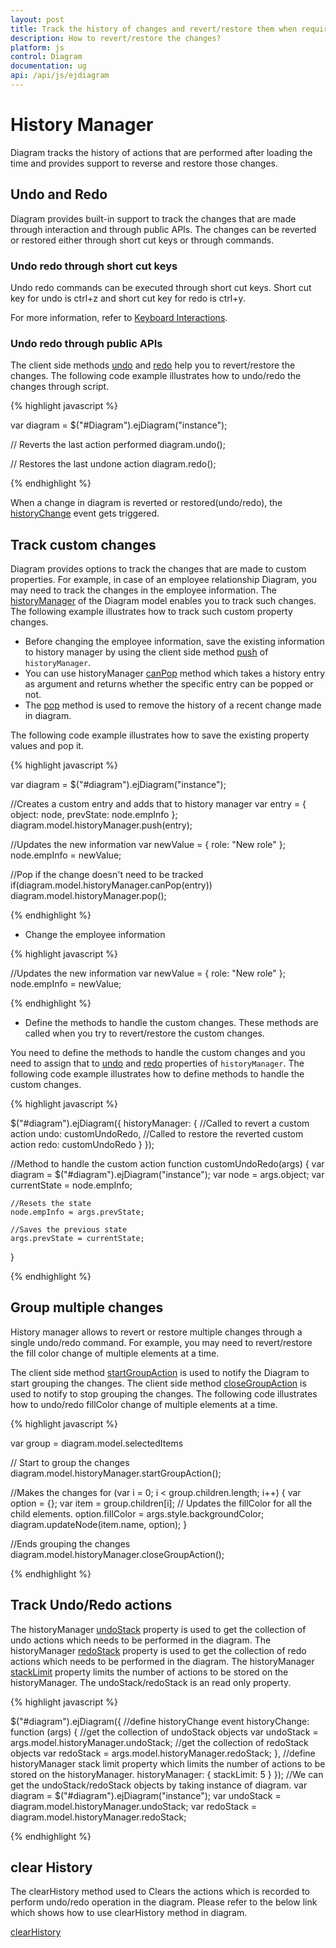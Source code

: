 ```yaml
---
layout: post
title: Track the history of changes and revert/restore them when required
description: How to revert/restore the changes?
platform: js
control: Diagram
documentation: ug
api: /api/js/ejdiagram
---
```


# History Manager

Diagram tracks the history of actions that are performed after loading the time and provides support to reverse and restore those changes.

## Undo and Redo

Diagram provides built-in support to track the changes that are made through interaction and through public APIs. The changes can be reverted or restored either through short cut keys or through commands.

### Undo redo through short cut keys

Undo redo commands can be executed through short cut keys. Short cut key for undo is ctrl+z and short cut key for redo is ctrl+y.

For more information, refer to [Keyboard Interactions](/js/Diagram/Interaction#keyboard "Keyboard Interactions").

### Undo redo through public APIs

The client side methods [undo](/api/js/ejdiagram#methods:undo "undo") and [redo](/api/js/ejdiagram#methods:redo "redo") help you to revert/restore the changes. The following code example illustrates how to undo/redo the changes through script.

{% highlight javascript %}

var diagram = $("#Diagram").ejDiagram("instance");

// Reverts the last action performed
diagram.undo();

// Restores the last undone action
diagram.redo();

{% endhighlight %}

When a change in diagram is reverted or restored(undo/redo), the [historyChange](/api/js/ejdiagram#events:historychange "historyChange") event gets triggered.

## Track custom changes

Diagram provides options to track the changes that are made to custom properties. For example, in case of an employee relationship Diagram, you may need to track the changes in the employee information. The [historyManager](/api/js/ejdiagram#members:historymanager "historyManager") of the Diagram model enables you to track such changes.
The following example illustrates how to track such custom property changes.

* Before changing the employee information, save the existing information to history manager by using the client side method [push](/api/js/ejdiagram#members:historymanager-push "push") of `historyManager`.
* You can use historyManager [canPop](/api/js/ejdiagram#members:historymanager-canpop "canPop") method which takes a history entry as argument and returns whether the specific entry can be popped or not.
* The [pop](/api/js/ejdiagram#members:historymanager-pop "pop") method is used to remove the history of a recent change made in diagram.

The following code example illustrates how to save the existing property values and pop it. 

{% highlight javascript %}

var diagram = $("#diagram").ejDiagram("instance");

//Creates a custom entry and adds that to history manager
var entry = { object: node, prevState: node.empInfo };
diagram.model.historyManager.push(entry);

//Updates the new information
var newValue = { role: "New role" };
node.empInfo = newValue;

//Pop if the change doesn't need to be tracked
if(diagram.model.historyManager.canPop(entry))
	diagram.model.historyManager.pop();

{% endhighlight %}

* Change the employee information

{% highlight javascript %}

//Updates the new information
var newValue = { role: "New role" };
node.empInfo = newValue;

{% endhighlight %}

* Define the methods to handle the custom changes. These methods are called when you try to revert/restore the custom changes.

You need to define the methods to handle the custom changes and you need to assign that to [undo](/api/js/ejdiagram#members:historymanager-undo "undo") and [redo](/api/js/ejdiagram#members:historymanager-redo "redo") properties of `historyManager`.
The following code example illustrates how to define methods to handle the custom changes.

{% highlight javascript %}

$("#diagram").ejDiagram({
	historyManager: {
		//Called to revert a custom action
		undo: customUndoRedo,
		//Called to restore the reverted custom action
		redo: customUndoRedo
	}
});

//Method to handle the custom action
function customUndoRedo(args) {
	var diagram = $("#diagram").ejDiagram("instance");
	var node = args.object;
	var currentState = node.empInfo;

	//Resets the state
	node.empInfo = args.prevState;

	//Saves the previous state
	args.prevState = currentState;
}

{% endhighlight %}

## Group multiple changes 

History manager allows to revert or restore multiple changes through a single undo/redo command. For example, you may need to revert/restore the fill color change of multiple elements at a time.

The client side method [startGroupAction](/api/js/ejdiagram#members:historymanager-startgroupaction "startGroupAction") is used to notify the Diagram to start grouping the changes. The client side method [closeGroupAction](/api/js/ejdiagram#members:historymanager-closegroupaction "closeGroupAction") is used to notify to stop grouping the changes. The following code illustrates how to undo/redo fillColor change of multiple elements at a time.

{% highlight javascript %}

var group = diagram.model.selectedItems

// Start to group the changes
diagram.model.historyManager.startGroupAction();

//Makes the changes
for (var i = 0; i < group.children.length; i++) {
	var option = {};
	var item = group.children[i];
	// Updates the fillColor for all the child elements.
	option.fillColor = args.style.backgroundColor;
	diagram.updateNode(item.name, option);
}

//Ends grouping the changes
diagram.model.historyManager.closeGroupAction();

{% endhighlight %}

## Track Undo/Redo actions

The historyManager [undoStack](/api/js/ejdiagram#members:historymanager-undostack "undoStack") property is used to get the collection of undo actions which needs to be performed in the diagram.
The historyManager [redoStack](/api/js/ejdiagram#members:historymanager-redostack "redoStack") property is used to get the collection of redo actions which needs to be performed in the diagram.
The historyManager [stackLimit](/api/js/ejdiagram#members:historymanager-stacklimit "stackLimit") property limits the number of actions to be stored on the historyManager.
The undoStack/redoStack is an read only property.

{% highlight javascript %}
 
$("#diagram").ejDiagram({
    //define historyChange event
	historyChange: function (args) {
		//get the collection of undoStack objects
		var undoStack = args.model.historyManager.undoStack;
		//get the collection of redoStack objects
		var redoStack = args.model.historyManager.redoStack;
	},
	//define historyManager stack limit property which limits the number of actions to be stored on the historyManager.
	historyManager: { stackLimit: 5 }
});
//We can get the undoStack/redoStack objects by taking instance of diagram. 
var diagram = $("#diagram").ejDiagram("instance");
var undoStack = diagram.model.historyManager.undoStack;
var redoStack = diagram.model.historyManager.redoStack;
		
{% endhighlight %}

## clear History

The clearHistory method used to Clears the actions which is recorded to perform undo/redo operation in the diagram. Please refer to the below link which shows how to use clearHistory method in diagram.

[clearHistory](/api/js/ejdiagram#methods:clearhistory "clearHistory")

